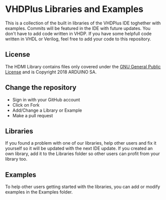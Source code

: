 # VHDPlus Libraries and Examples
This is a collection of the built in libraries of the VHDPlus IDE toghether with examples. Commits will be featured in the IDE with future updates.
You don't have to add code written in VHDP. If you have some helpfull code written in VHDL or Verilog, feel free to add your code to this repository.

## License
The HDMI Library contains files only covered under the [GNU General Public License](https://www.gnu.org/licenses/gpl-3.0.en.html) and is Copyright 2018 ARDUINO SA.

## Change the repository
- Sign in with your GitHub account
- Click on Fork
- Add/Change a Library or Example
- Make a pull request

## Libraries
If you found a problem with one of our libraries, help other users and fix it yourself so it will be updated with the next IDE update.
If you created an own library, add it to the Libraries folder so other users can profit from your library too.

## Examples
To help other users getting started with the libraries, you can add or modify examples in the Examples folder.
